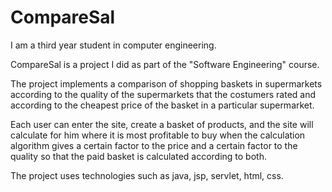 # CompareSal

I am a third year student in computer engineering.

CompareSal is a project I did as part of the "Software Engineering" course.

The project implements a comparison of shopping baskets in supermarkets according to the quality of the supermarkets that the costumers
rated and according to the cheapest price of the basket in a particular supermarket.

Each user can enter the site, create a basket of products, and the site will calculate for him where it is most profitable to buy
when the calculation algorithm gives a certain factor to the price and a certain factor to the quality so that the paid basket is
calculated according to both.

The project uses technologies such as java, jsp, servlet, html, css.

